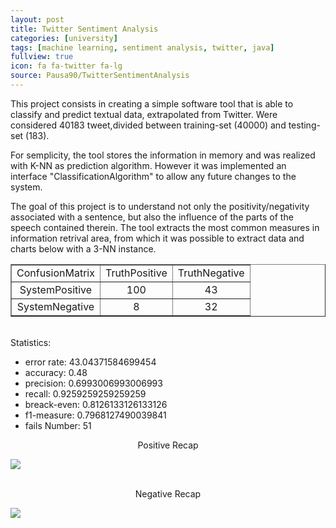```yaml
---
layout: post
title: Twitter Sentiment Analysis
categories: [university]
tags: [machine learning, sentiment analysis, twitter, java]
fullview: true
icon: fa fa-twitter fa-lg
source: Pausa90/TwitterSentimentAnalysis
---
```


This project consists in creating a simple software tool that is able to classify and predict textual data, extrapolated from Twitter. Were considered 40183 tweet,divided between training-set (40000) and testing-set (183).

For semplicity, the tool stores the information in memory and was realized with K-NN as prediction algorithm. However it was implemented an interface "ClassificationAlgorithm" to allow any future changes to the system.

The goal of this project is to understand not only the positivity/negativity associated with a sentence, but also the influence of the parts of the speech contained therein.
The tool extracts the most common measures in information retrival area, from which it was possible to extract data and charts below with a 3-NN instance.

<table border="1" style="text-align: center">
	<tr>
		<td>ConfusionMatrix</td>
		<td>TruthPositive</td>
		<td>TruthNegative</td> 
	</tr>
	<tr>
		<td>SystemPositive</td>
		<td>100</td>
		<td>43</td> 
	</tr>	
	<tr>
		<td>SystemNegative</td>
		<td>8</td>
		<td>32</td> 
	</tr>
</table> 
<br>
Statistics:
<ul>
	<li>error rate: 43.04371584699454 </li>
	<li>accuracy: 0.48 </li>
	<li>precision: 0.6993006993006993 </li>
	<li>recall: 0.9259259259259259 </li>
	<li>breack-even: 0.8126133126133126 </li>
	<li>f1-measure: 0.7968127490039841 </li>
	<li>fails Number: 51</li>
</ul>

<div class="row">
	<p style="text-align: center"> Positive Recap </p>
	<img src="{{ site.BASE_PATH }}/assets/images/twitter_sentiment_analysis/recap_positive.png"/>
</div>
<br>

<div class="row">
	<p style="text-align: center"> Negative Recap </p>
	<img src="{{ site.BASE_PATH }}/assets/images/twitter_sentiment_analysis/recap_negative.png"/>
</div>
